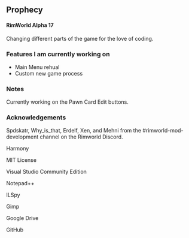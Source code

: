 ## Prophecy 
#### RimWorld Alpha 17

Changing different parts of the game for the love of coding.

### Features I am currently working on

- Main Menu rehual
- Custom new game process

### Notes

Currently working on the Pawn Card Edit buttons.

### Acknowledgements

Spdskatr, Why_is_that, Erdelf, Xen, and Mehni from the #rimworld-mod-development channel on the Rimworld Discord.

 Harmony

 MIT License
 
 Visual Studio Community Edition
 
 Notepad++
 
 ILSpy
 
 Gimp
 
 Google Drive
 
 GitHub
